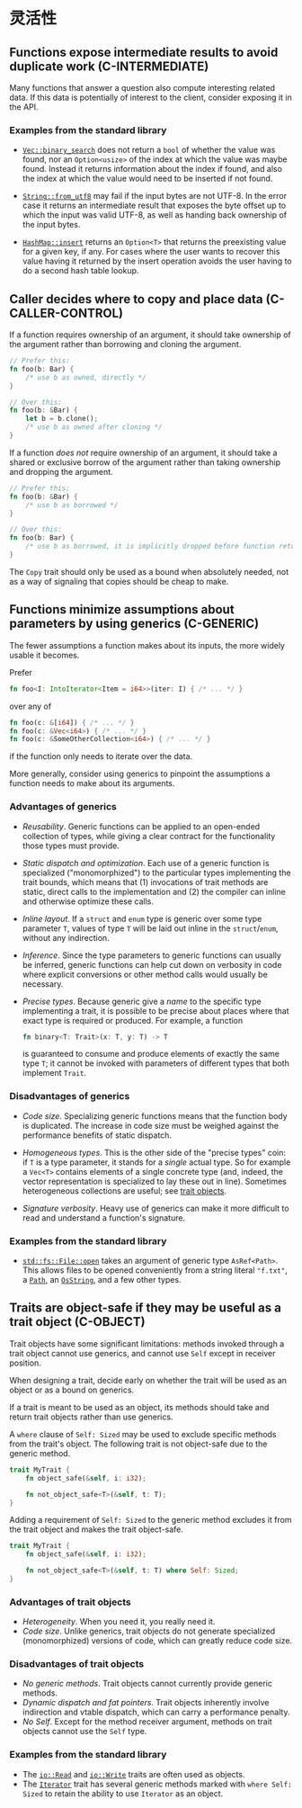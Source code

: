 # 灵活性

<a id="c-intermediate"></a>

## Functions expose intermediate results to avoid duplicate work (C-INTERMEDIATE)

Many functions that answer a question also compute interesting related data. If
this data is potentially of interest to the client, consider exposing it in the
API.

### Examples from the standard library

- [`Vec::binary_search`] does not return a `bool` of whether the value was
  found, nor an `Option<usize>` of the index at which the value was maybe found.
  Instead it returns information about the index if found, and also the index at
  which the value would need to be inserted if not found.

- [`String::from_utf8`] may fail if the input bytes are not UTF-8. In the error
  case it returns an intermediate result that exposes the byte offset up to
  which the input was valid UTF-8, as well as handing back ownership of the
  input bytes.

- [`HashMap::insert`] returns an `Option<T>` that returns the preexisting value
  for a given key, if any. For cases where the user wants to recover this value
  having it returned by the insert operation avoids the user having to do a second
  hash table lookup.

[`vec::binary_search`]: https://doc.rust-lang.org/std/vec/struct.Vec.html#method.binary_search
[`string::from_utf8`]: https://doc.rust-lang.org/std/string/struct.String.html#method.from_utf8
[`hashmap::insert`]: https://doc.rust-lang.org/stable/std/collections/struct.HashMap.html#method.insert

<a id="c-caller-control"></a>

## Caller decides where to copy and place data (C-CALLER-CONTROL)

If a function requires ownership of an argument, it should take ownership of the
argument rather than borrowing and cloning the argument.

```rust
// Prefer this:
fn foo(b: Bar) {
    /* use b as owned, directly */
}

// Over this:
fn foo(b: &Bar) {
    let b = b.clone();
    /* use b as owned after cloning */
}
```

If a function _does not_ require ownership of an argument, it should take a
shared or exclusive borrow of the argument rather than taking ownership and
dropping the argument.

```rust
// Prefer this:
fn foo(b: &Bar) {
    /* use b as borrowed */
}

// Over this:
fn foo(b: Bar) {
    /* use b as borrowed, it is implicitly dropped before function returns */
}
```

The `Copy` trait should only be used as a bound when absolutely needed, not as a
way of signaling that copies should be cheap to make.

<a id="c-generic"></a>

## Functions minimize assumptions about parameters by using generics (C-GENERIC)

The fewer assumptions a function makes about its inputs, the more widely usable
it becomes.

Prefer

```rust
fn foo<I: IntoIterator<Item = i64>>(iter: I) { /* ... */ }
```

over any of

```rust
fn foo(c: &[i64]) { /* ... */ }
fn foo(c: &Vec<i64>) { /* ... */ }
fn foo(c: &SomeOtherCollection<i64>) { /* ... */ }
```

if the function only needs to iterate over the data.

More generally, consider using generics to pinpoint the assumptions a function
needs to make about its arguments.

### Advantages of generics

- _Reusability_. Generic functions can be applied to an open-ended collection of
  types, while giving a clear contract for the functionality those types must
  provide.

- _Static dispatch and optimization_. Each use of a generic function is
  specialized ("monomorphized") to the particular types implementing the trait
  bounds, which means that (1) invocations of trait methods are static, direct
  calls to the implementation and (2) the compiler can inline and otherwise
  optimize these calls.

- _Inline layout_. If a `struct` and `enum` type is generic over some type
  parameter `T`, values of type `T` will be laid out inline in the
  `struct`/`enum`, without any indirection.

- _Inference_. Since the type parameters to generic functions can usually be
  inferred, generic functions can help cut down on verbosity in code where
  explicit conversions or other method calls would usually be necessary.

- _Precise types_. Because generic give a _name_ to the specific type
  implementing a trait, it is possible to be precise about places where that
  exact type is required or produced. For example, a function

  ```rust
  fn binary<T: Trait>(x: T, y: T) -> T
  ```

  is guaranteed to consume and produce elements of exactly the same type `T`; it
  cannot be invoked with parameters of different types that both implement
  `Trait`.

### Disadvantages of generics

- _Code size_. Specializing generic functions means that the function body is
  duplicated. The increase in code size must be weighed against the performance
  benefits of static dispatch.

- _Homogeneous types_. This is the other side of the "precise types" coin: if
  `T` is a type parameter, it stands for a _single_ actual type. So for example
  a `Vec<T>` contains elements of a single concrete type (and, indeed, the
  vector representation is specialized to lay these out in line). Sometimes
  heterogeneous collections are useful; see [trait objects][c-object].

- _Signature verbosity_. Heavy use of generics can make it more difficult to
  read and understand a function's signature.

[c-object]: #c-object

### Examples from the standard library

- [`std::fs::File::open`] takes an argument of generic type `AsRef<Path>`. This
  allows files to be opened conveniently from a string literal `"f.txt"`, a
  [`Path`], an [`OsString`], and a few other types.

[`std::fs::file::open`]: https://doc.rust-lang.org/std/fs/struct.File.html#method.open
[`path`]: https://doc.rust-lang.org/std/path/struct.Path.html
[`osstring`]: https://doc.rust-lang.org/std/ffi/struct.OsString.html

<a id="c-object"></a>

## Traits are object-safe if they may be useful as a trait object (C-OBJECT)

Trait objects have some significant limitations: methods invoked through a trait
object cannot use generics, and cannot use `Self` except in receiver position.

When designing a trait, decide early on whether the trait will be used as an
object or as a bound on generics.

If a trait is meant to be used as an object, its methods should take and return
trait objects rather than use generics.

A `where` clause of `Self: Sized` may be used to exclude specific methods from
the trait's object. The following trait is not object-safe due to the generic
method.

```rust
trait MyTrait {
    fn object_safe(&self, i: i32);

    fn not_object_safe<T>(&self, t: T);
}
```

Adding a requirement of `Self: Sized` to the generic method excludes it from the
trait object and makes the trait object-safe.

```rust
trait MyTrait {
    fn object_safe(&self, i: i32);

    fn not_object_safe<T>(&self, t: T) where Self: Sized;
}
```

### Advantages of trait objects

- _Heterogeneity_. When you need it, you really need it.
- _Code size_. Unlike generics, trait objects do not generate specialized
  (monomorphized) versions of code, which can greatly reduce code size.

### Disadvantages of trait objects

- _No generic methods_. Trait objects cannot currently provide generic methods.
- _Dynamic dispatch and fat pointers_. Trait objects inherently involve
  indirection and vtable dispatch, which can carry a performance penalty.
- _No Self_. Except for the method receiver argument, methods on trait objects
  cannot use the `Self` type.

### Examples from the standard library

- The [`io::Read`] and [`io::Write`] traits are often used as objects.
- The [`Iterator`] trait has several generic methods marked with `where Self: Sized` to retain the ability to use `Iterator` as an object.

[`io::read`]: https://doc.rust-lang.org/std/io/trait.Read.html
[`io::write`]: https://doc.rust-lang.org/std/io/trait.Write.html
[`iterator`]: https://doc.rust-lang.org/std/iter/trait.Iterator.html
